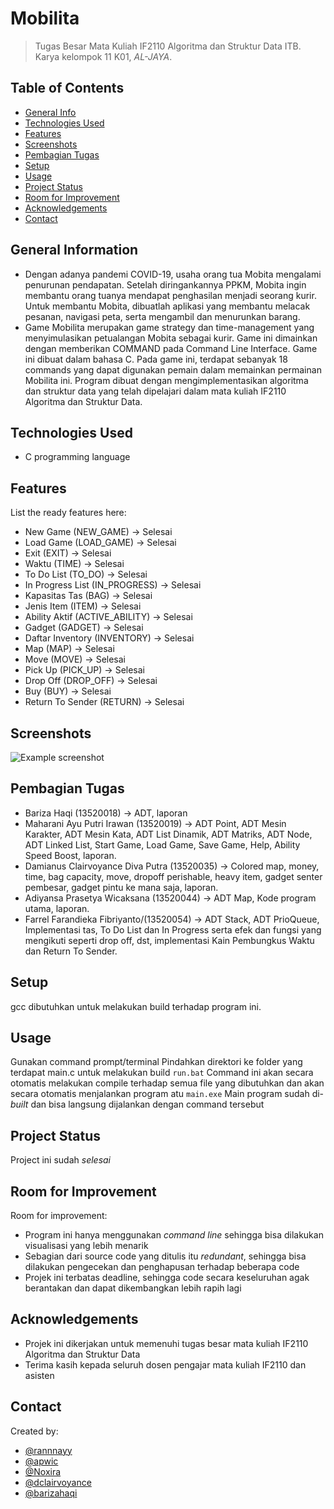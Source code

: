 # Mobilita
> Tugas Besar Mata Kuliah IF2110 Algoritma dan Struktur Data ITB.
> Karya kelompok 11 K01, <i>AL-JAYA</i>.

## Table of Contents
* [General Info](#general-information)
* [Technologies Used](#technologies-used)
* [Features](#features)
* [Screenshots](#screenshots)
* [Pembagian Tugas](#pembagian-tugas)
* [Setup](#setup)
* [Usage](#usage)
* [Project Status](#project-status)
* [Room for Improvement](#room-for-improvement)
* [Acknowledgements](#acknowledgements)
* [Contact](#contact)
<!-- * [License](#license) -->


## General Information
- Dengan adanya pandemi COVID-19, usaha orang tua Mobita mengalami penurunan pendapatan. Setelah diringankannya PPKM, Mobita ingin membantu orang tuanya mendapat penghasilan menjadi seorang kurir. Untuk membantu Mobita, dibuatlah aplikasi yang membantu melacak pesanan, navigasi peta, serta mengambil dan menurunkan barang.
- Game Mobilita merupakan game strategy dan time-management yang menyimulasikan petualangan Mobita sebagai kurir. Game ini dimainkan dengan memberikan COMMAND pada Command Line Interface. Game ini dibuat dalam bahasa C. Pada game ini, terdapat sebanyak 18 commands yang dapat digunakan pemain dalam memainkan permainan Mobilita ini. Program dibuat dengan mengimplementasikan algoritma dan struktur data yang telah dipelajari dalam mata kuliah IF2110 Algoritma dan Struktur Data.


## Technologies Used
- C programming language


## Features
List the ready features here:
- New Game (NEW_GAME) -> Selesai
- Load Game (LOAD_GAME) -> Selesai
- Exit (EXIT) -> Selesai
- Waktu (TIME) -> Selesai
- To Do List (TO_DO) -> Selesai
- In Progress List (IN_PROGRESS) -> Selesai
- Kapasitas Tas (BAG) -> Selesai
- Jenis Item (ITEM) -> Selesai
- Ability Aktif (ACTIVE_ABILITY) -> Selesai
- Gadget (GADGET) -> Selesai
- Daftar Inventory (INVENTORY) -> Selesai
- Map (MAP) -> Selesai
- Move (MOVE) -> Selesai
- Pick Up (PICK_UP) -> Selesai
- Drop Off (DROP_OFF) -> Selesai
- Buy (BUY) -> Selesai
- Return To Sender (RETURN) -> Selesai


## Screenshots
![Example screenshot](https://drive.google.com/uc?export=view&id=1OFkU1gYsQk5zFhEEs1IxMAMatJFI4EUS)

## Pembagian Tugas
<ul>
    <li>Bariza Haqi (13520018) -> ADT, laporan</li>
    <li>Maharani Ayu Putri Irawan (13520019) -> ADT Point, ADT Mesin Karakter, ADT Mesin Kata, ADT List Dinamik, ADT Matriks, ADT Node, ADT Linked List, Start Game, Load Game, Save Game, Help, Ability Speed Boost, laporan. </li>
    <li>Damianus Clairvoyance Diva Putra (13520035) -> Colored map, money, time, bag capacity, move, dropoff perishable, heavy item, gadget senter pembesar, gadget pintu ke mana saja, laporan. </li>
    <li>Adiyansa Prasetya Wicaksana (13520044) -> ADT Map, Kode program utama, laporan. </li>
    <li>Farrel Farandieka Fibriyanto/(13520054) -> ADT Stack, ADT PrioQueue, Implementasi tas, To Do List dan In Progress serta efek dan fungsi yang mengikuti seperti drop off, dst, implementasi Kain Pembungkus Waktu dan Return To Sender.</li>
</ul>

## Setup
gcc dibutuhkan untuk melakukan build terhadap program ini.

## Usage
Gunakan command prompt/terminal
Pindahkan direktori ke folder yang terdapat main.c untuk melakukan build
`run.bat`
Command ini akan secara otomatis melakukan compile terhadap semua file yang dibutuhkan dan akan secara otomatis menjalankan program
atu
`main.exe`
Main program sudah di-_built_ dan bisa langsung dijalankan dengan command tersebut


## Project Status
Project ini sudah  _selesai_ 

## Room for Improvement
Room for improvement:
- Program ini hanya menggunakan _command line_ sehingga bisa dilakukan visualisasi yang lebih menarik
- Sebagian dari source code yang ditulis itu _redundant_, sehingga bisa dilakukan pengecekan dan penghapusan terhadap beberapa code
- Projek ini terbatas deadline, sehingga code secara keseluruhan agak berantakan dan dapat dikembangkan lebih rapih lagi

## Acknowledgements
- Projek ini dikerjakan untuk memenuhi tugas besar mata kuliah IF2110 Algoritma dan Struktur Data
- Terima kasih kepada seluruh dosen pengajar mata kuliah IF2110 dan asisten

## Contact
Created by:
- [@rannnayy](https://github.com/rannnayy)
- [@apwic](https://github.com/apwic)
- [@Noxira](https://github.com/Noxira)
- [@dclairvoyance](https://github.com/dclairvoyance)
- [@barizahaqi](https://github.com/barizahaqi)
<!-- Optional -->
<!-- ## License -->
<!-- This project is open source and available under the [... License](). -->

<!-- You don't have to include all sections - just the one's relevant to your project -->